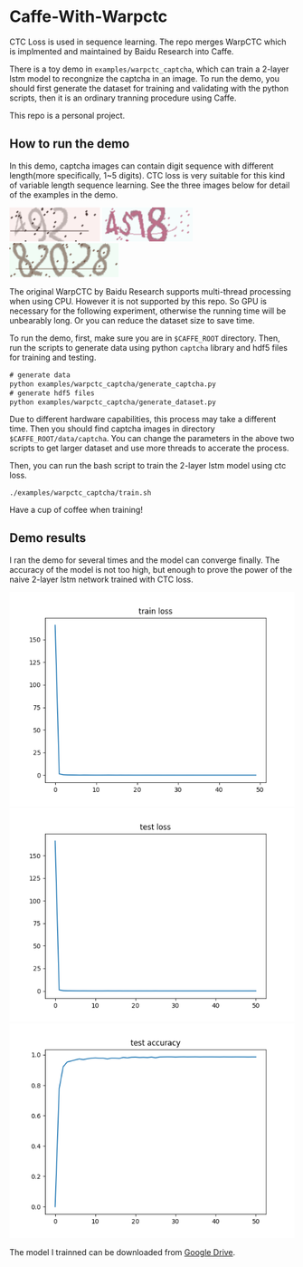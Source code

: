 # Caffe-With-Warpctc

CTC Loss is used in sequence learning. The repo merges WarpCTC which is implmented and maintained by Baidu Research into Caffe.

There is a toy demo in `examples/warpctc_captcha`, which can train a 2-layer lstm model to recongnize the captcha in an image. To run the demo, you should first generate the dataset for training and validating with the python scripts, then it is an ordinary tranning procedure using Caffe.

This repo is a personal project.

## How to run the demo

In this demo, captcha images can contain digit sequence with different length(more specifically, 1~5 digits). CTC loss is very suitable for this kind of variable length sequence learning. See the three images below for detail of the examples in the demo.

![captcha image with 3 digits](/docs/images/captcha/99944-492.png)
![captcha image with 4 digits](/docs/images/captcha/99938-4518.png)
![captcha image with 5 digits](/docs/images/captcha/99937-82028.png)

The original WarpCTC by Baidu Research supports multi-thread processing when using CPU. However it is not supported by this repo. So GPU is necessary for the following experiment, otherwise the running time will be unbearably long. Or you can reduce the dataset size to save time.

To run the demo, first, make sure you are in `$CAFFE_ROOT` directory. Then, run the scripts to generate data using python `captcha` library and hdf5 files for training and testing.

```
# generate data
python examples/warpctc_captcha/generate_captcha.py
# generate hdf5 files
python examples/warpctc_captcha/generate_dataset.py
```

Due to different hardware capabilities, this process may take a different time. Then you should find captcha images in directory `$CAFFE_ROOT/data/captcha`. You can change the parameters in the above two scripts to get larger dataset and use more threads to accerate the process.

Then, you can run the bash script to train the 2-layer lstm model using ctc loss.

```
./examples/warpctc_captcha/train.sh
```

Have a cup of coffee when training!

## Demo results

I ran the demo for several times and the model can converge finally. The accuracy of the model is not too high, but enough to prove the power of the naive 2-layer lstm network trained with CTC loss.

![trainning loss result](/docs/images/captcha/train_loss.png)
![test loss result](/docs/images/captcha/test_loss.png)
![test accuracy](/docs/images/captcha/test_accuracy.png)

The model I trainned can be downloaded from [Google Drive](https://drive.google.com/file/d/0B98MUaCGMMG0UVd1WWFrNHZLdTg/view?usp=sharing).
